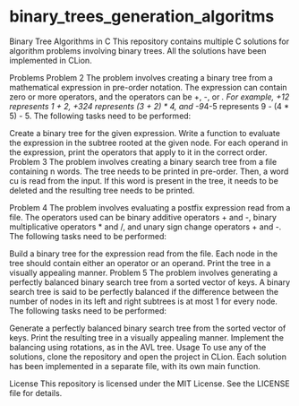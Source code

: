 # binary_trees_generation_algoritms
Binary Tree Algorithms in C
This repository contains multiple C solutions for algorithm problems involving binary trees. All the solutions have been implemented in CLion.

Problems
Problem 2
The problem involves creating a binary tree from a mathematical expression in pre-order notation. The expression can contain zero or more operators, and the operators can be +, -, or *. For example, +12 represents 1 + 2, +324 represents (3 + 2) * 4, and -9*4-5 represents 9 - (4 * 5) - 5. The following tasks need to be performed:

Create a binary tree for the given expression.
Write a function to evaluate the expression in the subtree rooted at the given node.
For each operand in the expression, print the operators that apply to it in the correct order.
Problem 3
The problem involves creating a binary search tree from a file containing n words. The tree needs to be printed in pre-order. Then, a word cu is read from the input. If this word is present in the tree, it needs to be deleted and the resulting tree needs to be printed.

Problem 4
The problem involves evaluating a postfix expression read from a file. The operators used can be binary additive operators + and -, binary multiplicative operators * and /, and unary sign change operators + and -. The following tasks need to be performed:

Build a binary tree for the expression read from the file.
Each node in the tree should contain either an operator or an operand.
Print the tree in a visually appealing manner.
Problem 5
The problem involves generating a perfectly balanced binary search tree from a sorted vector of keys. A binary search tree is said to be perfectly balanced if the difference between the number of nodes in its left and right subtrees is at most 1 for every node. The following tasks need to be performed:

Generate a perfectly balanced binary search tree from the sorted vector of keys.
Print the resulting tree in a visually appealing manner.
Implement the balancing using rotations, as in the AVL tree.
Usage
To use any of the solutions, clone the repository and open the project in CLion. Each solution has been implemented in a separate file, with its own main function.

License
This repository is licensed under the MIT License. See the LICENSE file for details.